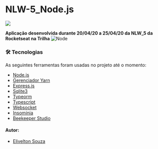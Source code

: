 # NLW-5_Node.js

 <img src="https://nextlevelweek.com/og/next-level-week.png"></img>


 **Aplicação desenvolvida durante 20/04/20 a 25/04/20 da NLW_5 da Rocketseat na Trilha** ![Node](https://img.shields.io/badge/-Node.js-333333?style=flat&logo=node.js)
 


### 🛠 Tecnologias

As seguintes ferramentas foram usadas no projeto até o momento:

- [Node.js]()
- [Gerenciador Yarn]()
- [Express.js]()
- [Sqlite3]()
- [Typeorm]()
- [Typescript]()
- [Websocket]()
- [Insominia]()
- [Beekeeper Studio]()




#### Autor:

- [Elivelton Souza](https://github.com/EliveltonSouzaDev)
